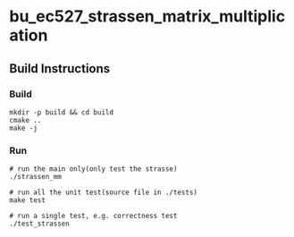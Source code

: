 # bu_ec527_strassen_matrix_multiplication

## Build Instructions

### Build

```
mkdir -p build && cd build
cmake ..
make -j
```

### Run

```
# run the main only(only test the strasse)
./strassen_mm

# run all the unit test(source file in ./tests)
make test

# run a single test, e.g. correctness test
./test_strassen
```

